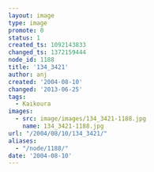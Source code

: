 ```yaml
---
layout: image
type: image
promote: 0
status: 1
created_ts: 1092143833
changed_ts: 1372159444
node_id: 1188
title: '134_3421'
author: anj
created: '2004-08-10'
changed: '2013-06-25'
tags:
  - Kaikoura
images:
  - src: image/images/134_3421-1188.jpg
    name: 134_3421-1188.jpg
url: "/2004/08/10/134_3421/"
aliases:
  - "/node/1188/"
date: '2004-08-10'
---
```


